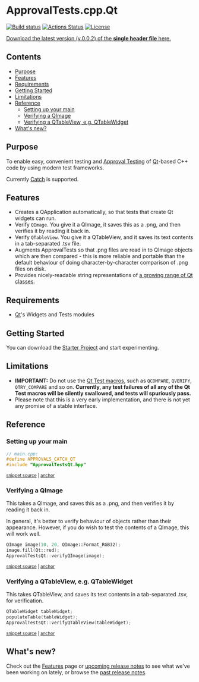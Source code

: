<!--
GENERATED FILE - DO NOT EDIT
This file was generated by [MarkdownSnippets](https://github.com/SimonCropp/MarkdownSnippets).
Source File: /mdsource/README.source.md
To change this file edit the source file and then execute ./run_markdown_templates.sh.
-->

<a id="top"></a>

# ApprovalTests.cpp.Qt


[![Build status](https://ci.appveyor.com/api/projects/status/pf8et0nk1mdajskf/branch/master?svg=true)](https://ci.appveyor.com/project/isidore/approvaltests-cpp-qt/branch/master) 
[![Actions Status](https://github.com/approvals/ApprovalTests.cpp.Qt/workflows/build/badge.svg)](https://github.com/approvals/ApprovalTests.cpp.Qt/actions)
[![License](https://img.shields.io/badge/License-Apache%202.0-blue.svg)](https://opensource.org/licenses/Apache-2.0)

<a href="https://github.com/approvals/ApprovalTests.cpp.Qt/releases/download/v.0.0.2/ApprovalTestsQt.v.0.0.2.hpp">Download the latest version (v.0.0.2) of the **single header file** here.</a>

<!-- toc -->
## Contents

  * [Purpose](#purpose)
  * [Features](#features)
  * [Requirements](#requirements)
  * [Getting Started](#getting-started)
  * [Limitations](#limitations)
  * [Reference](#reference)
    * [Setting up your main](#setting-up-your-main)
    * [Verifying a QImage](#verifying-a-qimage)
    * [Verifying a QTableView, e.g. QTableWidget](#verifying-a-qtableview-eg-qtablewidget)
  * [What's new?](#whats-new)<!-- endToc -->

## Purpose

To enable easy, convenient testing and [Approval Testing](https://github.com/approvals/ApprovalTests.cpp) of [Qt](https://www.qt.io)-based C++ code by using modern test frameworks.

Currently [Catch](https://github.com/catchorg/Catch2) is supported.

## Features

* Creates a QApplication automatically, so that tests that create Qt widgets can run.
* Verify `QImage`. You give it a QImage, it saves this as a .png, and then verifies it by reading it back in.
* Verify `QTableView`. You give it a QTableView, and it saves its text contents in a tab-separated .tsv file.
* Augments ApprovalTests so that .png files are read in to QImage objects which are then compared - this is more reliable and portable than the default behaviour of doing character-by-character comparison of .png files on disk.
* Provides nicely-readable string representations of [a growing range of Qt classes](https://github.com/approvals/ApprovalTests.cpp.Qt/blob/master/ApprovalTestsQt/integrations/catch/Catch2QtStringMaker.h).

## Requirements

* [Qt](https://www.qt.io)'s Widgets and Tests modules

## Getting Started

You can download the [Starter Project](https://github.com/approvals/ApprovalTests.cpp.Qt.StarterProject) and start experimenting.

## Limitations

* **IMPORTANT:** Do not use the [Qt Test macros](https://doc.qt.io/qt-5/qtest.html#macros), such as `QCOMPARE`, `QVERIFY`, `QTRY_COMPARE` and so on. **Currently, any test failures of all any of the Qt Test macros will be silently swallowed, and tests will spuriously pass.**
* Please note that this is a very early implementation, and there is not yet any promise of a stable interface.

## Reference

### Setting up your main

<!-- snippet: catch_2_qt_main -->
<a id='snippet-catch_2_qt_main'></a>
```cpp
// main.cpp:
#define APPROVALS_CATCH_QT
#include "ApprovalTestsQt.hpp"
```
<sup><a href='/tests/Catch2_Tests/main.cpp#L1-L5' title='Snippet source file'>snippet source</a> | <a href='#snippet-catch_2_qt_main' title='Start of snippet'>anchor</a></sup>
<!-- endSnippet -->

### Verifying a QImage

This takes a QImage, and saves this as a .png, and then verifies it by reading it back in.

In general, it's better to verify behaviour of objects rather than their appearance. However, if you do wish to test the contents of a QImage, this will work well.

<!-- snippet: verify_qimage -->
<a id='snippet-verify_qimage'></a>
```cpp
QImage image(10, 20, QImage::Format_RGB32);
image.fill(Qt::red);
ApprovalTestsQt::verifyQImage(image);
```
<sup><a href='/tests/Catch2_Tests/ApprovalsQtTests.cpp#L30-L34' title='Snippet source file'>snippet source</a> | <a href='#snippet-verify_qimage' title='Start of snippet'>anchor</a></sup>
<!-- endSnippet -->

### Verifying a QTableView, e.g. QTableWidget

This takes QTableView, and saves its text contents in a tab-separated .tsv, for verification.

<!-- snippet: verify_table_view -->
<a id='snippet-verify_table_view'></a>
```cpp
QTableWidget tableWidget;
populateTable(tableWidget);
ApprovalTestsQt::verifyQTableView(tableWidget);
```
<sup><a href='/tests/Catch2_Tests/ApprovalsQtTests.cpp#L43-L47' title='Snippet source file'>snippet source</a> | <a href='#snippet-verify_table_view' title='Start of snippet'>anchor</a></sup>
<!-- endSnippet -->

## What's new?

Check out the [Features](/doc/Features.md#top) page or [upcoming release notes](https://github.com/approvals/ApprovalTests.cpp.Qt/blob/master/build/relnotes_x.y.z.md) to see what we've been working on lately, or browse the [past release notes](https://github.com/approvals/ApprovalTests.cpp.Qt/releases).

